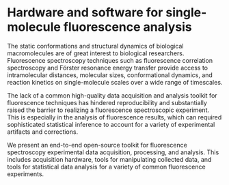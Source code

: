 # Hardware and software for single-molecule fluorescence analysis

The static conformations and structural dynamics of biological
macromolecules are of great interest to biological researchers.
Fluorescence spectroscopy techniques such as fluorescence correlation
spectroscopy and Förster resonance energy transfer provide access to
intramolecular distances, molecular sizes, conformational dynamics,
and reaction kinetics on single-molecule scales over a wide range of
timescales.

The lack of a common high-quality data acquisition and analysis
toolkit for fluorescence techniques has hindered reproducibility and
substantially raised the barrier to realizing a fluorescence
spectroscopic experiment. This is especially in the analysis of
fluorescence results, which can required sophisticated statistical
inference to account for a variety of experimental artifacts and
corrections.

We present an end-to-end open-source toolkit for fluorescence
spectroscopy experimental data acquisition, processing, and
analysis. This includes acquisition hardware, tools for manipulating
collected data, and tools for statistical data analysis for a variety
of common fluorescence experiments.
